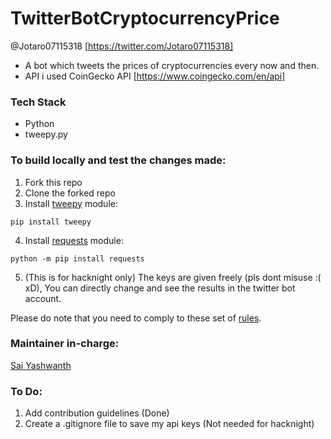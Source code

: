 # TwitterBotCryptocurrencyPrice

@Jotaro07115318
[https://twitter.com/Jotaro07115318]

- A bot which tweets the prices of cryptocurrencies every now and then.
- API i used CoinGecko API [https://www.coingecko.com/en/api]


### Tech Stack

- Python
- tweepy.py

### To build locally and test the changes made:

1) Fork this repo
2) Clone the forked repo
3) Install [tweepy](https://pypi.org/project/tweepy/) module:
```
pip install tweepy
```
4) Install [requests](https://pypi.org/project/requests/) module:
```
python -m pip install requests
```
5) (This is for hacknight only) The keys are given freely (pls dont misuse :( xD), You can directly change and see the results in the twitter bot account.

Please do note that you need to comply to these set of [rules](https://help.twitter.com/en/rules-and-policies/twitter-automation).

### Maintainer in-charge:

[Sai Yashwanth](https://github.com/theyashwanthsai)


### To Do:
1) Add contribution guidelines (Done)
2) Create a .gitignore file to save my api keys (Not needed for hacknight)

